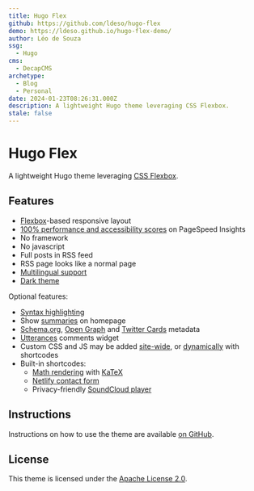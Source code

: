 ```yaml
---
title: Hugo Flex
github: https://github.com/ldeso/hugo-flex
demo: https://ldeso.github.io/hugo-flex-demo/
author: Léo de Souza
ssg:
  - Hugo
cms:
  - DecapCMS
archetype:
  - Blog
  - Personal
date: 2024-01-23T08:26:31.000Z
description: A lightweight Hugo theme leveraging CSS Flexbox.
stale: false
---
```


# Hugo Flex

A lightweight Hugo theme leveraging [CSS Flexbox](https://developer.mozilla.org/docs/Web/CSS/CSS_Flexible_Box_Layout).

## Features

- [Flexbox](https://developer.mozilla.org/docs/Web/CSS/CSS_Flexible_Box_Layout)-based responsive layout
- [100% performance and accessibility scores](https://pagespeed.web.dev/analysis/https-ldeso-github-io-hugo-flex-demo/2fffkrwjoi) on PageSpeed Insights
- No framework
- No javascript
- Full posts in RSS feed
- RSS page looks like a normal page
- [Multilingual support](https://gohugo.io/content-management/multilingual/)
- [Dark theme](https://mzl.la/3PVbdQX)

Optional features:

- [Syntax highlighting](https://github.com/ldeso/hugo-flex#syntax-highlighting)
- Show [summaries](https://gohugo.io/content-management/summaries/) on homepage
- [Schema.org](https://schema.org/), [Open Graph](https://ogp.me/) and [Twitter Cards](https://developer.twitter.com/cards/) metadata
- [Utterances](https://utteranc.es/) comments widget
- Custom CSS and JS may be added [site-wide](https://github.com/ldeso/hugo-flex#custom-css-and-js), or [dynamically](https://github.com/ldeso/hugo-flex#dynamically-embedded) with shortcodes
- Built-in shortcodes:
  - [Math rendering](https://github.com/ldeso/hugo-flex#math-rendering) with [KaTeX](https://katex.org/)
  - [Netlify contact form](https://github.com/ldeso/hugo-flex#netlify-contact-form)
  - Privacy-friendly [SoundCloud player](https://github.com/ldeso/hugo-flex#soundcloud-player)

## Instructions

Instructions on how to use the theme are available [on GitHub](https://github.com/ldeso/hugo-flex).

## License

This theme is licensed under the [Apache License 2.0](https://github.com/ldeso/hugo-flex/raw/master/LICENSE).
